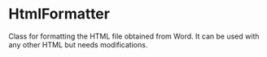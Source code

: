 # HtmlFormatter
Class for formatting the HTML file obtained from Word.
It can be used with any other HTML but needs modifications.
